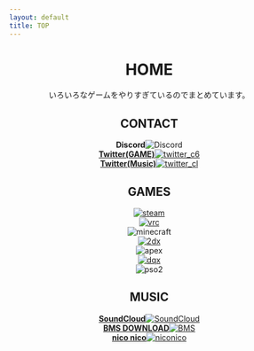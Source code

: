 ```yaml
---
layout: default
title: TOP
---
```


<header>
  <h1>HOME</h1>
  <p>
    いろいろなゲームをやりすぎているのでまとめています。
  </p>
  <h2>CONTACT</h2>
  <div class="box alt">
    <div class="row uniform">
      <div class="3u 6u(medium)"><span class="image fit"><strong>Discord</strong><img src="images/top_discord.jpg" alt="Discord"/></span></div>
      <div class="3u 6u$(medium)"><a href="https://twitter.com/c6cl_" target="_blank" rel="noopener noreferrer"><span class="image fit"><strong>Twitter(GAME)</strong><img src="images/top_wm.jpeg" alt="twitter_c6"/></span></a></div>
      <div class="3u 6u(medium)"><a href="https://twitter.com/COOK_iE_" target="_blank" rel="noopener noreferrer"><span class="image fit"><strong>Twitter(Music)</strong><img src="images/top_twitter_cl.png" alt="twitter_cl"/></span></a></div>
    </div>
  </div>
  <h2>GAMES</h2>
  <div class="box alt">
    <div class="row uniform">
      <div class="2u 4u(medium)"><a href="https://steamcommunity.com/id/CCCCCC_/" target="_blank" rel="noopener noreferrer"><span class="image fit"><img src="images/top_steam.png" alt="steam" /></span></a></div>
      <div class="2u 4u(medium)"><a href="https://vrchat.com/home/user/usr_fa3b94bc-9b09-48d4-9636-a13c65bea25b" target="_blank" rel="noopener noreferrer"><span class="image fit"><img src="images/top_vrc.jpg" alt="vrc" /></span></a></div>
      <div class="2u 4u(medium)"><span class="image fit"><img src="images/top_minecraft.png" alt="minecraft" /></span></div>
      <div class="2u 4u(medium)"><a href="" target="_blank" rel="noopener noreferrer"><span class="image fit"><img src="images/top_bemani.jpg" alt="2dx" /></span></a></div>
      <div class="2u 4u(medium)"><span class="image fit"><img src="images/Apexlegends_logo.png" alt="apex" /></span></div>
      <div class="2u 4u(medium)"><a href="https://hiroba.dqx.jp/sc/character/503265589265/" target="_blank" rel="noopener noreferrer"><span class="image fit"><img src="images/top_dqx.png" alt="dqx" /></span></a></div>
      <div class="2u"><span class="image fit"><img src="images/top_pso.png" alt="pso2" /></span></div>
    </div>
  </div>
  <h2>MUSIC</h2>
  <div class="box alt">
    <div class="row uniform">
      <div class="2u 6u(medium)"><a href="https://soundcloud.com/cookie_1dsprst" target="_blank" rel="noopener noreferrer"><span class="image fit"><strong>SoundCloud</strong><img src="images/top_soundcloud.jpg" alt="SoundCloud"/></span></a></div>
      <div class="2u 6u$(medium)"><a href="https://bmssearch.net/artist?id=1482" target="_blank" rel="noopener noreferrer"><span class="image fit"><strong>BMS DOWNLOAD</strong><img src="images/top_bms.png" alt="BMS"/></span></a></div>
      <div class="2u 6u(medium)"><a href="https://www.nicovideo.jp/mylist/57751393" target="_blank" rel="noopener noreferrer"><span class="image fit"><strong>nico nico</strong><img src="images/top_nico.png" alt="niconico"/></span></a></div>
    </div>
  </div>
</header>
